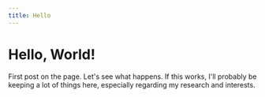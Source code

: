 ```yaml
---
title: Hello
---
```


# Hello, World!

First post on the page. Let's see what happens. If this works, I'll
probably be keeping a lot of things here, especially regarding my
research and interests.
